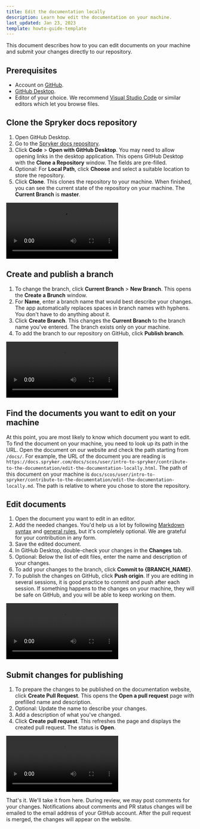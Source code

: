 ```yaml
---
title: Edit the documentation locally
description: Learn how edit the documentation on your machine.
last_updated: Jan 23, 2023
template: howto-guide-template
---
```



This document describes how to you can edit documents on your machine and submit your changes directly to our repository.

## Prerequisites

* Account on [GitHub](github.com).
* [GitHub Desktop](https://desktop.github.com/).
* Editor of your choice. We recommend [Visual Studio Code](https://code.visualstudio.com/) or similar editors which let you browse files.

## Clone the Spryker docs repository

1. Open GitHub Desktop.
2. Go to the [Spryker docs repository](https://github.com/spryker/spryker-docs).
3. Click **Code** > **Open with GitHub Desktop**.
    You may need to allow opening links in the desktop application. This opens GitHub Desktop with the **Clone a Repository** window. The fields are pre-filled.
4. Optional: For **Local Path**, click **Choose** and select a suitable location to store the repository.
5. Click **Clone**.
    This clones the repository to your machine. When finished, you can see the current state of the repository on your machine. The **Current Branch** is **master**.

![Clone Spryker docs repo](https://spryker.s3.eu-central-1.amazonaws.com/docs/scos/user/intro-to-spryker/contribute-to-the-documentation/edit-the-documentation-locally.md/Clone+Spryker+docs+repo.mp4)

## Create and publish a branch

1. To change the branch, click **Current Branch** > **New Branch**.
    This opens the **Create a Brunch** window.
2. For **Name**, enter a branch name that would best describe your changes.
    The app automatically replaces spaces in branch names with hyphens. You don't have to do anything about it.
3. Click **Create Branch**.
    This changes the **Current Branch** to the branch name you've entered. The branch exists only on your machine.
4. To add the branch to our repository on GitHub, click **Publish branch**.

![Switch and publish branch](https://spryker.s3.eu-central-1.amazonaws.com/docs/scos/user/intro-to-spryker/contribute-to-the-documentation/edit-the-documentation-locally.md/Switch+and+publish+branch.mp4)


## Find the documents you want to edit on your machine

At this point, you are most likely to know which document you want to edit. To find the document on your machine, you need to look up its path in the URL. Open the document on our website and check the path starting from `/docs/`. For example, the URL of the document you are reading is `https://docs.spryker.com/docs/scos/user/intro-to-spryker/contribute-to-the-documentation/edit-the-documentation-locally.html`. The path of this document on your machine is `docs/scos/user/intro-to-spryker/contribute-to-the-documentation/edit-the-documentation-locally.md`. The path is relative to where you chose to store the repository.

## Edit documents

1. Open the document you want to edit in an editor.
2. Add the needed changes.
    You'd help us a lot by following [Markdown syntax](/docs/scos/user/intro-to-spryker/contribute-to-the-documentation/markdown-syntax.html) and [general rules](https://docs.spryker.com/docs/scos/user/intro-to-spryker/contribute-to-the-documentation/style-formatting-general-rules.html), but it's completely optional. We are grateful for your contribution in any form.
3. Save the edited document.
4. In GitHub Desktop, double-check your changes in the **Changes** tab.
5. Optional: Below the list of edit files, enter the name and description of your changes.
6. To add your changes to the branch, click **Commit to {BRANCH_NAME}**.
7. To publish the changes on GitHub, click **Push origin**.
    If you are editing in several sessions, it is good practice to commit and push after each session. If something happens to the changes on your machine, they will be safe on GitHub, and you will be able to keep working on them.

![Comit and push](https://spryker.s3.eu-central-1.amazonaws.com/docs/scos/user/intro-to-spryker/contribute-to-the-documentation/edit-the-documentation-locally.md/Commit+and+push.mp4)    

## Submit changes for publishing

1. To prepare the changes to be published on the documentation website, click **Create Pull Request**.
    This opens the **Open a pull request** page with prefilled name and description.
2. Optional: Update the name to describe your changes.     
3. Add a description of what you've changed.
4. Click **Create pull request**.
    This refreshes the page and displays the created pull request. The status is **Open**.

![Create a pull request](https://spryker.s3.eu-central-1.amazonaws.com/docs/scos/user/intro-to-spryker/contribute-to-the-documentation/edit-the-documentation-locally.md/Create+a+pull+request.mp4)    

That's it. We'll take it from here. During review, we may post comments for your changes. Notifications about comments and PR status changes will be emailed to the email address of your GitHub account. After the pull request is merged, the changes will appear on the website.     
